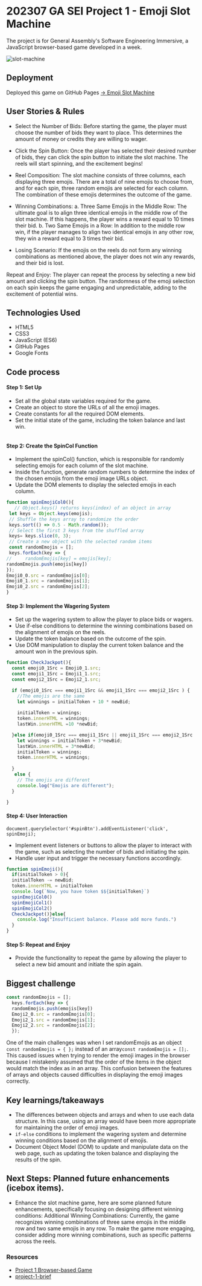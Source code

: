 # 202307 GA SEI Project 1 - Emoji Slot Machine
The project is for General Assembly's Software Engineering Immersive, a JavaScript browser-based game developed in a week.

![slot-machine](https://github.com/miya-w/GA-SEI-Project1-slotMachine/blob/main/imgs/emojiSlotMachine.png)

## Deployment
Deployed this game on GitHub Pages [-> Emoji Slot Machine ](https://miya-w.github.io/GA-SEI-Project1-slotMachine/)

## User Stories & Rules
- Select the Number of Bids: Before starting the game, the player must choose the number of bids they want to place. This determines the amount of money or credits they are willing to wager.

- Click the Spin Button: Once the player has selected their desired number of bids, they can click the spin button to initiate the slot machine. The reels will start spinning, and the excitement begins!

- Reel Composition: The slot machine consists of three columns, each displaying three emojis. There are a total of nine emojis to choose from, and for each spin, three random emojis are selected for each column. The combination of these emojis determines the outcome of the game.

- Winning Combinations:
a. Three Same Emojis in the Middle Row: The ultimate goal is to align three identical emojis in the middle row of the slot machine. If this happens, the player wins a reward equal to 10 times their bid.
b. Two Same Emojis in a Row: In addition to the middle row win, if the player manages to align two identical emojis in any other row, they win a reward equal to 3 times their bid.

- Losing Scenario: If the emojis on the reels do not form any winning combinations as mentioned above, the player does not win any rewards, and their bid is lost.

Repeat and Enjoy: The player can repeat the process by selecting a new bid amount and clicking the spin button. The randomness of the emoji selection on each spin keeps the game engaging and unpredictable, adding to the excitement of potential wins.

## Technologies Used

- HTML5
- CSS3 
- JavaScript (ES6)
- GitHub Pages
- Google Fonts

## Code process

#### Step 1: Set Up
- Set all the global state variables required for the game.
- Create an object to store the URLs of all the emoji images.
- Create constants for all the required DOM elements.
- Set the initial state of the game, including the token balance and last win.
```javascript 

```


#### Step 2: Create the SpinCol Function
- Implement the spinCol() function, which is responsible for randomly selecting emojis for each column of the slot machine.
- Inside the function, generate random numbers to determine the index of the chosen emojis from the emoji image URLs object.
- Update the DOM elements to display the selected emojis in each column.
 ```javascript
 function spinEmojiCol0(){
    // Object.keys() returns keys(index) of an object in array
  let keys = Object.keys(emojis);
  // Shuffle the keys array to randomize the order
  keys.sort(() => 0.5 - Math.random());
  // Select the first 3 keys from the shuffled array
  keys= keys.slice(0, 3);
  // Create a new object with the selected random items
  const randomEmojis = [];
  keys.forEach(key => {
//     randomEmojis[key] = emojis[key];
randomEmojis.push(emojis[key])
});
Emoji0_0.src = randomEmojis[0];
Emoji0_1.src = randomEmojis[1];
Emoji0_2.src = randomEmojis[2];
}
 ```
#### Step 3: Implement the Wagering System
- Set up the wagering system to allow the player to place bids or wagers.
- Use if-else conditions to determine the winning combinations based on the alignment of emojis on the reels.
- Update the token balance based on the outcome of the spin.
- Use DOM manipulation to display the current token balance and the amount won in the previous spin.
```javascript
function CheckJackpot(){
  const emoji0_1Src = Emoji0_1.src;
  const emoji1_1Src = Emoji1_1.src;
  const emoji2_1Src = Emoji2_1.src;

  if (emoji0_1Src === emoji1_1Src && emoji1_1Src === emoji2_1Src ) {
    //The emojis are the same
    let winnings = initialToken + 10 * newBid; 
  
    initialToken = winnings;  
    token.innerHTML = winnings;
    lastWin.innerHTML =10 *newBid;

  }else if(emoji0_1Src === emoji1_1Src || emoji1_1Src === emoji2_1Src || emoji0_1Src === emoji2_1Src ){
    let winnings = initialToken + 3*newBid;
    lastWin.innerHTML = 3*newBid;
    initialToken = winnings;  
    token.innerHTML = winnings;
  
  }
   else {
    // The emojis are different
    console.log("Emojis are different");
  }

}
```

#### Step 4: User Interaction
`document.querySelector('#spinBtn').addEventListener('click', spinEmoji);`
- Implement event listeners or buttons to allow the player to interact with the game, such as selecting the number of bids and initiating the spin.
- Handle user input and trigger the necessary functions accordingly.

```javascript
function spinEmoji(){
  if(initialToken > 0){
  initialToken -= newBid; 
  token.innerHTML = initialToken
  console.log(`Now, you have token $${initialToken}`)
  spinEmojiCol0()
  spinEmojiCol1()
  spinEmojiCol2()
  CheckJackpot()}else{
    console.log("Insufficient balance. Please add more funds.")
  }
}
```


#### Step 5: Repeat and Enjoy
- Provide the functionality to repeat the game by allowing the player to select a new bid amount and initiate the spin again.


## Biggest challenge

```javascript
const randomEmojis = [];
  keys.forEach(key => {
  randomEmojis.push(emojis[key])
  Emoji2_0.src = randomEmojis[0];
  Emoji2_1.src = randomEmojis[1];
  Emoji2_2.src = randomEmojis[2];
  });
```
One of the main challenges was when I set randomEmojis as an object `const randomEmojis = { };` instead of an array`const randomEmojis = [];`. This caused issues when trying to render the emoji images in the browser because I mistakenly assumed that the order of the items in the object would match the index as in an array. This confusion between the features of arrays and objects caused difficulties in displaying the emoji images correctly.


## Key learnings/takeaways
- The differences between objects and arrays and when to use each data structure. In this case, using an array would have been more appropriate for maintaining the order of emoji images.
- `if-else` conditions to implement the wagering system and determine winning conditions based on the alignment of emojis.
- Document Object Model (DOM) to update and manipulate data on the web page, such as updating the token balance and displaying the results of the spin.

## Next Steps: Planned future enhancements (icebox items).
- Enhance the slot machine game, here are some planned future enhancements, specifically focusing on designing different winning conditions: Additional Winning Combinations: Currently, the game recognizes winning combinations of three same emojis in the middle row and two same emojis in any row. To make the game more engaging, consider adding more winning combinations, such as specific patterns across the reels. 


### Resources

- [Project 1 Browser-based Game](https://git.generalassemb.ly/seir66anz/project-1-brief)
- [project-1-brief](https://git.generalassemb.ly/seir66anz/project-1-brief/blob/main/project-1-code-review.pdf)